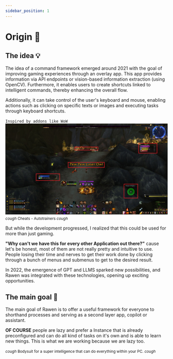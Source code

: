 ```yaml
---
sidebar_position: 1
---
```


# Origin 🌟

## The idea 💡

The idea of a command framework emerged around 2021 with the goal of improving gaming experiences through an overlay app. This app provides information via API endpoints or vision-based information extraction (using OpenCV). Furthermore, it enables users to create shortcuts linked to intelligent commands, thereby enhancing the overall flow.

Additionally, it can take control of the user's keyboard and mouse, enabling actions such as clicking on specific texts or images and executing tasks through keyboard shortcuts.

`Inspired by addons like WoW`
![Docs Version Dropdown](./wow-addon.jpg)
<small>*cough* Cheats - Autotrainers *cough* </small>

But while the development progressed, I realized that this could be used for more than just gaming.

**"Why can't we have this for every other Application out there?"**
cause let's be honest, most of them are not really pretty and intuitive to use. People losing their time and nerves to get their work done by clicking through a bunch of menus and submenus to get to the desired result.

In 2022, the emergence of GPT and LLMS sparked new possibilities, and Rawen was integrated with these technologies, opening up exciting opportunities.


## The main goal 🎯
The main goal of Rawen is to offer a useful framework for everyone to shorthand processes and serving as a second layer app, copilot or assistant.

**OF COURSE** people are lazy and prefer a Instance that is already preconfigured and can do all kind of tasks on it's own and is able to learn new things. This is what we are working because we are lazy too.

<small> *cough* Bodysuit for a super intelligence that can do everything within your PC. *cough*</small>


